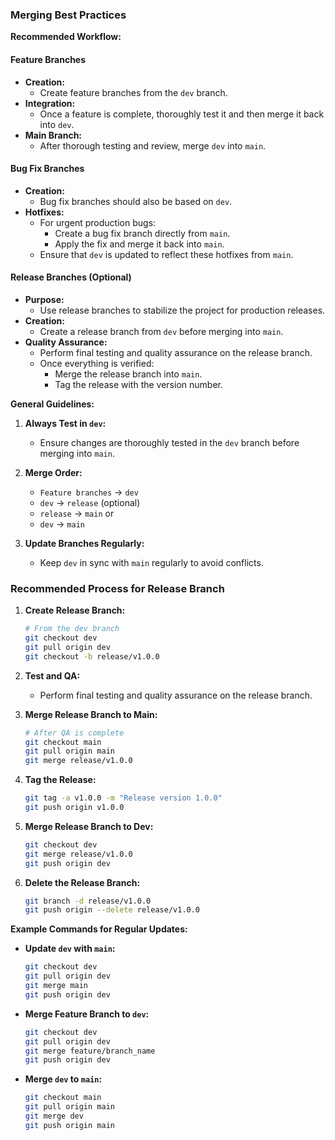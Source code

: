 ### Merging Best Practices

**Recommended Workflow:**

#### Feature Branches
- **Creation:**
  - Create feature branches from the `dev` branch.
- **Integration:**
  - Once a feature is complete, thoroughly test it and then merge it back into `dev`.
- **Main Branch:**
  - After thorough testing and review, merge `dev` into `main`.

#### Bug Fix Branches
- **Creation:**
  - Bug fix branches should also be based on `dev`.
- **Hotfixes:**
  - For urgent production bugs:
    - Create a bug fix branch directly from `main`.
    - Apply the fix and merge it back into `main`.
  - Ensure that `dev` is updated to reflect these hotfixes from `main`.

#### Release Branches (Optional)
- **Purpose:**
  - Use release branches to stabilize the project for production releases.
- **Creation:**
  - Create a release branch from `dev` before merging into `main`.
- **Quality Assurance:**
  - Perform final testing and quality assurance on the release branch.
  - Once everything is verified:
    - Merge the release branch into `main`.
    - Tag the release with the version number.

**General Guidelines:**

1. **Always Test in `dev`:**
   - Ensure changes are thoroughly tested in the `dev` branch before merging into `main`.

2. **Merge Order:**
   - `Feature branches` → `dev`
   - `dev` → `release` (optional)
   - `release` → `main` or
   - `dev` → `main`

3. **Update Branches Regularly:**
   - Keep `dev` in sync with `main` regularly to avoid conflicts.

### Recommended Process for Release Branch

1. **Create Release Branch:**
   ```bash
   # From the dev branch
   git checkout dev
   git pull origin dev
   git checkout -b release/v1.0.0
   ```

2. **Test and QA:**
   - Perform final testing and quality assurance on the release branch.

3. **Merge Release Branch to Main:**
   ```bash
   # After QA is complete
   git checkout main
   git pull origin main
   git merge release/v1.0.0
   ```

4. **Tag the Release:**
   ```bash
   git tag -a v1.0.0 -m "Release version 1.0.0"
   git push origin v1.0.0
   ```

5. **Merge Release Branch to Dev:**
   ```bash
   git checkout dev
   git merge release/v1.0.0
   git push origin dev
   ```

6. **Delete the Release Branch:**
   ```bash
   git branch -d release/v1.0.0
   git push origin --delete release/v1.0.0
   ```

**Example Commands for Regular Updates:**

- **Update `dev` with `main`:**
  ```bash
  git checkout dev
  git pull origin dev
  git merge main
  git push origin dev
  ```

- **Merge Feature Branch to `dev`:**
  ```bash
  git checkout dev
  git pull origin dev
  git merge feature/branch_name
  git push origin dev
  ```

- **Merge `dev` to `main`:**
  ```bash
  git checkout main
  git pull origin main
  git merge dev
  git push origin main
  ```